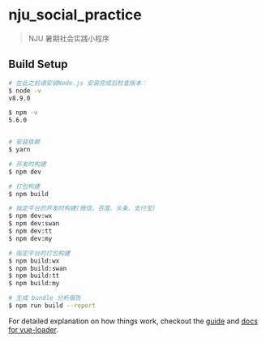 # nju_social_practice

> NJU 暑期社会实践小程序

## Build Setup

``` bash
# 在此之前请安装Node.js 安装完成后检查版本：
$ node -v
v8.9.0

$ npm -v
5.6.0 


# 安装依赖
$ yarn

# 开发时构建
$ npm dev

# 打包构建
$ npm build

# 指定平台的开发时构建(微信、百度、头条、支付宝)
$ npm dev:wx
$ npm dev:swan
$ npm dev:tt
$ npm dev:my

# 指定平台的打包构建
$ npm build:wx
$ npm build:swan
$ npm build:tt
$ npm build:my

# 生成 bundle 分析报告
$ npm run build --report
```

For detailed explanation on how things work, checkout the [guide](http://vuejs-templates.github.io/webpack/) and [docs for vue-loader](http://vuejs.github.io/vue-loader).
